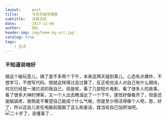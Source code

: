 ```yaml
---
layout:     post
title:      今天开始写博客
subtitle:   当我没说
date:       2017-11-06
author:     EWL
header-img: img/home-bg-art.jpg
catalog: true
tags:
    - 生活
---
```


### 不知道说啥好
  搞这个破玩意儿，搞了差不多两个下午，本来这两天碰到事儿，心态有点爆炸，不想学习，不想写代码，想就这样得过且过算了，反正呢也没人对自己有什么期待，何况已经是一滩烂泥的我自己，但是呢，看了几部短片电影，看了很多人的故事，看了很多大神的博客，又一个人出去瞎溜达了一个下午，感觉好像看开了，但是还是脑袋疼，我倒是不奢望自己能成个什么气候，但是至少得活得像个人吧，恩，好了，所以这会儿坐在电脑前面敲了这么些废话，就当给自己加把油吧。
![二十岁了，该懂事了...](https://b-ssl.duitang.com/uploads/item/201501/17/20150117093844_PYPtj.thumb.700_0.jpeg)
